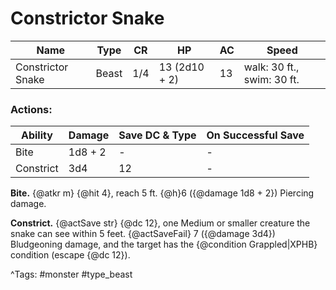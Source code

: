 # Constrictor Snake

| Name | Type | CR | HP | AC | Speed |
|------|------|----|----|----|-------|
| Constrictor Snake | Beast | 1/4 | 13 (2d10 + 2) | 13 | walk: 30 ft., swim: 30 ft. |

### Actions:

| Ability | Damage | Save DC & Type | On Successful Save |
|---------|--------|----------------|--------------------|
| Bite | 1d8 + 2 | - | - |
| Constrict | 3d4 | 12 | - |


**Bite.** {@atkr m} {@hit 4}, reach 5 ft. {@h}6 ({@damage 1d8 + 2}) Piercing damage.

**Constrict.** {@actSave str} {@dc 12}, one Medium or smaller creature the snake can see within 5 feet. {@actSaveFail} 7 ({@damage 3d4}) Bludgeoning damage, and the target has the {@condition Grappled|XPHB} condition (escape {@dc 12}).

^Tags: #monster #type_beast